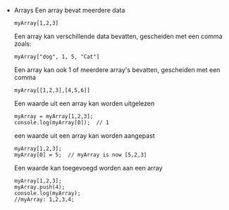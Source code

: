 - Arrays
	Een array bevat meerdere data
	````
	myArray[1,2,3]
	````
	Een array kan verschillende data bevatten, gescheiden met een comma zoals:
	````
	myArray["dog", 1, 5, "Cat"]
	````
	Een array kan ook 1 of meerdere array's bevatten, gescheiden met een comma
	````
	myArray[[1,2,3],[4,5,6]]
	````
	Een waarde uit een array kan worden uitgelezen
	````
	myArray = myArray[1,2,3];
	console.log(myArray[0]);  // 1
	````
	
	een waarde uit een array kan worden aangepast
	````
	myArray[1,2,3];
	myArray[0] = 5;  // myArray is now [5,2,3]
	````
	Een waarde kan toegevoegd worden aan een array
	````
	myArray[1,2,3];
	myArray.push(4);
	console.log(myArray);
	//myArray: 1,2,3,4;
	````
	
